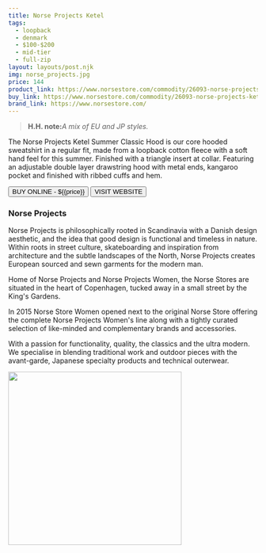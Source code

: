 ```yaml
---
title: Norse Projects Ketel
tags:
  - loopback
  - denmark
  - $100-$200
  - mid-tier 
  - full-zip
layout: layouts/post.njk
img: norse_projects.jpg
price: 144
product_link: https://www.norsestore.com/commodity/26093-norse-projects-ketel-summer-classic-hood
buy_link: https://www.norsestore.com/commodity/26093-norse-projects-ketel-summer-classic-hood
brand_link: https://www.norsestore.com/
---
```

<div class="col col-sm-8">

<p>
<blockquote>
<strong>H.H. note:</strong><i>A mix of EU and JP styles.</i>
</blockquote>
</p>    

The Norse Projects Ketel Summer Classic Hood is our core hooded sweatshirt in a regular fit, made from a loopback cotton fleece with a soft hand feel for this summer. Finished with a triangle insert at collar. Featuring an adjustable double layer drawstring hood with metal ends, kangaroo pocket and finished with ribbed cuffs and hem.

<p>
    <a href='{{buy_link}}'><button class="button-primary-outlined button-round">BUY ONLINE - ${{price}}</button></a>
    <a href='{{brand_link}}'><button class="button-primary-outlined button-round">VISIT WEBSITE</button></a>
</p>

### Norse Projects
<p>Norse Projects is philosophically rooted in Scandinavia with a Danish design aesthetic, and the idea that good design is functional and timeless in nature. Within roots in street culture, skateboarding and inspiration from architecture and the subtle landscapes of the North, Norse Projects creates European sourced and sewn garments for the modern man. ﻿

Home of Norse Projects and Norse Projects Women, the Norse Stores are situated in the heart of Copenhagen, tucked away in a small street by the King's Gardens. 

In 2015 Norse Store Women opened next to the original Norse Store offering the complete Norse Projects Women's line along with a tightly curated selection of like-minded and complementary brands and accessories.

With a passion for functionality, quality, the classics and the ultra modern. We specialise in blending traditional work and outdoor pieces with the avant-garde, Japanese specialty products and technical outerwear.
</p>

</div>

<div class="col col-sm-4 float-right">
        <img src='/img/{{img}}' height='350' class="float-left">
</div>